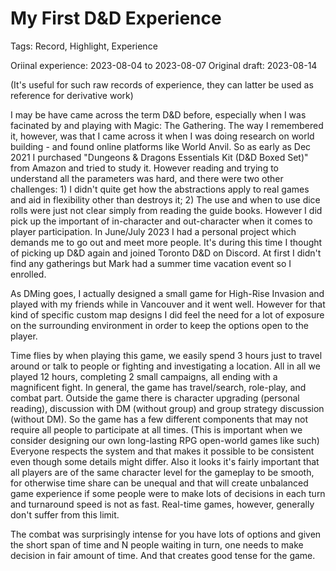 # My First D&D Experience

Tags: Record, Highlight, Experience

Oriinal experience: 2023-08-04 to 2023-08-07
Original draft: 2023-08-14

(It's useful for such raw records of experience, they can latter be used as reference for derivative work)

I may be have came across the term D&D before, especially when I was facinated by and playing with Magic: The Gathering. The way I remembered it, however, was that I came across it when I was doing research on world building - and found online platforms like World Anvil. So as early as Dec 2021 I purchased "Dungeons & Dragons Essentials Kit (D&D Boxed Set)" from Amazon and tried to study it. However reading and trying to understand all the parameters was hard, and there were two other challenges: 1) I didn't quite get how the abstractions apply to real games and aid in flexibility other than destroys it; 2) The use and when to use dice rolls were just not clear simply from reading the guide books. However I did pick up the important of in-character and out-character when it comes to player participation. In June/July 2023 I had a personal project which demands me to go out and meet more people. It's during this time I thought of picking up D&D again and joined Toronto D&D on Discord. At first I didn't find any gatherings but Mark had a summer time vacation event so I enrolled.

As DMing goes, I actually designed a small game for High-Rise Invasion and played with my friends while in Vancouver and it went well. However for that kind of specific custom map designs I did feel the need for a lot of exposure on the surrounding environment in order to keep the options open to the player.

Time flies by when playing this game, we easily spend 3 hours just to travel around or talk to people or fighting and investigating a location. All in all we played 12 hours, completing 2 small campaigns, all ending with a magnificent fight. In general, the game has travel/search, role-play, and combat part. Outside the game there is character upgrading (personal reading), discussion with DM (without group) and group strategy discussion (without DM). So the game has a few different components that may not require all people to participate at all times. (This is important when we consider designing our own long-lasting RPG open-world games like such) Everyone respects the system and that makes it possible to be consistent even though some details might differ. Also it looks it's fairly important that all players are of the same character level for the gameplay to be smooth, for otherwise time share can be unequal and that will create unbalanced game experience if some people were to make lots of decisions in each turn and turnaround speed is not as fast. Real-time games, however, generally don't suffer from this limit.

The combat was surprisingly intense for you have lots of options and given the short span of time and N people waiting in turn, one needs to make decision in fair amount of time. And that creates good tense for the game.